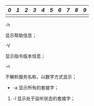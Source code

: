 | *0* | *1* | *2* | *3* | *4* | *5* | *6* | *7* | *8* | *9* |
| --- | --- | --- | --- | --- | --- | --- | --- | --- | --- |
|     |     |    |     |     |     |     |     |     |     |



-h 

显示帮助信息； 

-V 

显示指令版本信息； 

-n 

不解析服务名称，以数字方式显示； 

- -a 显示所有的套接字； 

1. *-l* 显示处于监听状态的套接字；
